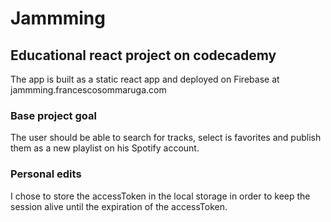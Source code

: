 # Jammming
## Educational react project on codecademy

The app is built as a static react app and deployed on Firebase at jammming.francescosommaruga.com

### Base project goal
The user should be able to search for tracks, select is favorites and publish them as a new playlist on his Spotify account.

### Personal edits
I chose to store the accessToken in the local storage in order to keep the session alive until the expiration of the accessToken.